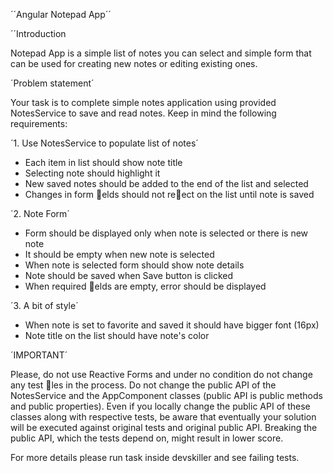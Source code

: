 ´´Angular Notepad App´´

´´Introduction

Notepad App is a simple list of notes you can select and simple form that can be used for
creating new notes or editing existing ones.

´Problem statement´

Your task is to complete simple notes application using provided NotesService to save and
read notes. Keep in mind the following requirements:

´1. Use NotesService to populate list of notes´

  - Each item in list should show note title
  - Selecting note should highlight it
  - New saved notes should be added to the end of the list and selected
  - Changes in form 􀅣elds should not re􀅤ect on the list until note is saved

´2. Note Form´

  - Form should be displayed only when note is selected or there is new note
  - It should be empty when new note is selected
  - When note is selected form should show note details
  - Note should be saved when Save button is clicked
  - When required 􀅣elds are empty, error should be displayed

´3. A bit of style´

  - When note is set to favorite and saved it should have bigger font (16px)
  - Note title on the list should have note's color

´IMPORTANT´

Please, do not use Reactive Forms and under no condition do not change any test 􀅣les in the
process.
Do not change the public API of the NotesService and the AppComponent classes (public API is
public methods and public properties). Even if you locally change the public API of these
classes along with respective tests, be aware that eventually your solution will be executed
against original tests and original public API. Breaking the public API, which the tests depend
on, might result in lower score.

For more details please run task inside devskiller and see failing tests.
